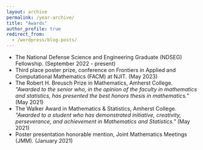 ```yaml
---
layout: archive
permalink: /year-archive/
title: "Awards"
author_profile: true
redirect_from:
  - /wordpress/blog-posts/
---
```


* The National Defense Science and Engineering Graduate (NDSEG) Fellowship.   (September 2022 - present)
* Third place poster prize, conference on Frontiers in Applied and Computational Mathematics (FACM) at NJIT. (May 2023) 
* The Robert H. Breusch Prize in Mathematics, Amherst College.   *"Awarded to the senior who, in the opinion of the faculty in mathematics and statistics, has presented the best honors thesis in mathematics."* (May 2021)
* The Walker Award in Mathematics \& Statistics, Amherst College. *"Awarded to a student who has demonstrated initiative, creativity, perseverance, and achievement in Mathematics and Statistics."* (May 2021)
* Poster presentation honorable mention, Joint Mathematics Meetings (JMM). (January 2021)
